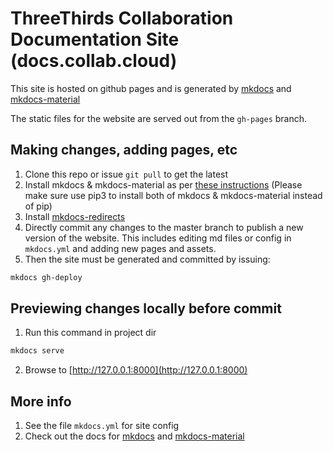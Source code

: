 # ThreeThirds Collaboration Documentation Site (docs.collab.cloud)

This site is hosted on github pages and is generated by [mkdocs](https://www.mkdocs.org) and [mkdocs-material](https://hub.docker.com/r/squidfunk/mkdocs-material/)

The static files for the website are served out from the `gh-pages` branch.

## Making changes, adding pages, etc

1. Clone this repo or issue `git pull` to get the latest
2. Install mkdocs & mkdocs-material as per [these instructions](https://squidfunk.github.io/mkdocs-material/getting-started/#installation) (Please make sure use pip3 to install both of mkdocs & mkdocs-material instead of pip)
3. Install [mkdocs-redirects](https://pypi.org/project/mkdocs-redirects/)
4. Directly commit any changes to the master branch to publish a new version of the website. This includes editing md files or config in `mkdocs.yml` and adding new pages and assets.
5. Then the site must be generated and committed by issuing:

```sh
mkdocs gh-deploy
```

## Previewing changes locally before commit

1. Run this command in project dir

```sh
mkdocs serve
```

2. Browse to [http://127.0.0.1:8000](http://127.0.0.1:8000)

## More info

1. See the file `mkdocs.yml` for site config
2. Check out the docs for [mkdocs](https://www.mkdocs.org) and [mkdocs-material](https://squidfunk.github.io/mkdocs-material)
